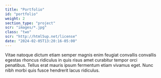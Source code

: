 ```yaml
---
title: "Portfolio"
id: "portfolio"
weight: 2
section_type: "project"
scr: "images/*.jpg"
class: "two"
scr: "http://html5up.net/license"
date: "2024-02-05T13:20:16-05:00"
---
```


Vitae natoque dictum etiam semper magnis enim feugiat convallis convallis egestas rhoncus ridiculus in quis risus amet curabitur tempor orci penatibus. Tellus erat mauris ipsum fermentum etiam vivamus eget. Nunc nibh morbi quis fusce hendrerit lacus ridiculus.
